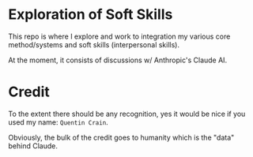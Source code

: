# Exploration of Soft Skills

This repo is where I explore and work to integration my various core method/systems and soft skills (interpersonal skills).

At the moment, it consists of discussions w/ Anthropic's Claude AI.

# Credit

To the extent there should be any recognition, yes it would be nice if you used my name: `Quentin Crain`.

Obviously, the bulk of the credit goes to humanity which is the "data" behind Claude.

